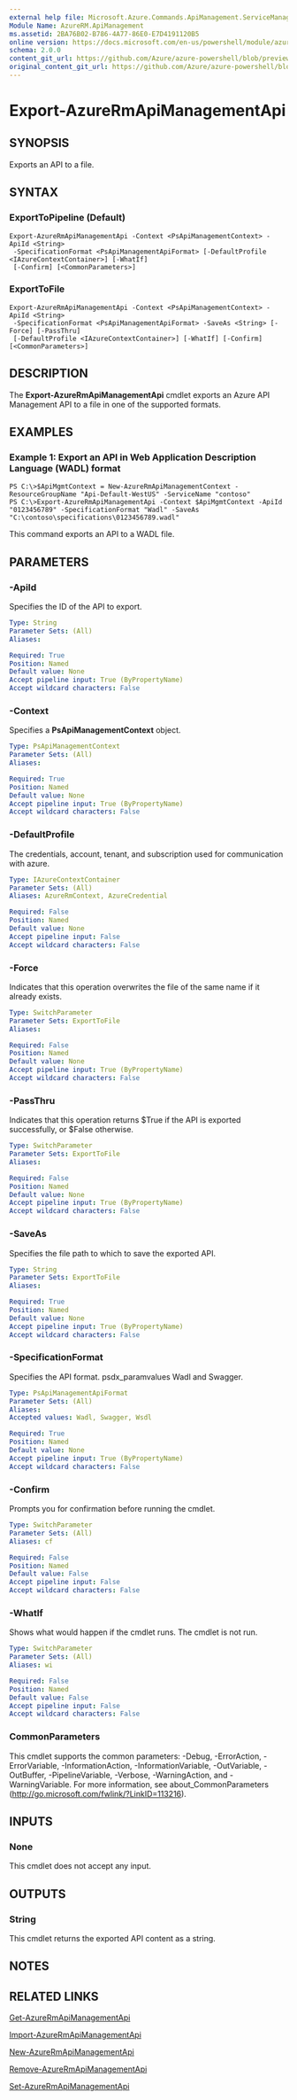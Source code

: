 ```yaml
---
external help file: Microsoft.Azure.Commands.ApiManagement.ServiceManagement.dll-Help.xml
Module Name: AzureRM.ApiManagement
ms.assetid: 2BA76B02-B786-4A77-86E0-E7D4191120B5
online version: https://docs.microsoft.com/en-us/powershell/module/azurerm.apimanagement/export-azurermapimanagementapi
schema: 2.0.0
content_git_url: https://github.com/Azure/azure-powershell/blob/preview/src/ResourceManager/ApiManagement/Commands.ApiManagement/help/Export-AzureRmApiManagementApi.md
original_content_git_url: https://github.com/Azure/azure-powershell/blob/preview/src/ResourceManager/ApiManagement/Commands.ApiManagement/help/Export-AzureRmApiManagementApi.md
---
```


# Export-AzureRmApiManagementApi

## SYNOPSIS
Exports an API to a file.

## SYNTAX

### ExportToPipeline (Default)
```
Export-AzureRmApiManagementApi -Context <PsApiManagementContext> -ApiId <String>
 -SpecificationFormat <PsApiManagementApiFormat> [-DefaultProfile <IAzureContextContainer>] [-WhatIf]
 [-Confirm] [<CommonParameters>]
```

### ExportToFile
```
Export-AzureRmApiManagementApi -Context <PsApiManagementContext> -ApiId <String>
 -SpecificationFormat <PsApiManagementApiFormat> -SaveAs <String> [-Force] [-PassThru]
 [-DefaultProfile <IAzureContextContainer>] [-WhatIf] [-Confirm] [<CommonParameters>]
```

## DESCRIPTION
The **Export-AzureRmApiManagementApi** cmdlet exports an Azure API Management API to a file in one of the supported formats.

## EXAMPLES

### Example 1: Export an API in Web Application Description Language (WADL) format
```
PS C:\>$ApiMgmtContext = New-AzureRmApiManagementContext -ResourceGroupName "Api-Default-WestUS" -ServiceName "contoso"
PS C:\>Export-AzureRmApiManagementApi -Context $ApiMgmtContext -ApiId "0123456789" -SpecificationFormat "Wadl" -SaveAs "C:\contoso\specifications\0123456789.wadl"
```

This command exports an API to a WADL file.

## PARAMETERS

### -ApiId
Specifies the ID of the API to export.

```yaml
Type: String
Parameter Sets: (All)
Aliases: 

Required: True
Position: Named
Default value: None
Accept pipeline input: True (ByPropertyName)
Accept wildcard characters: False
```

### -Context
Specifies a **PsApiManagementContext** object.

```yaml
Type: PsApiManagementContext
Parameter Sets: (All)
Aliases: 

Required: True
Position: Named
Default value: None
Accept pipeline input: True (ByPropertyName)
Accept wildcard characters: False
```

### -DefaultProfile
The credentials, account, tenant, and subscription used for communication with azure.
 
```yaml
Type: IAzureContextContainer
Parameter Sets: (All)
Aliases: AzureRmContext, AzureCredential

Required: False
Position: Named
Default value: None
Accept pipeline input: False
Accept wildcard characters: False
```

### -Force
Indicates that this operation overwrites the file of the same name if it already exists.

```yaml
Type: SwitchParameter
Parameter Sets: ExportToFile
Aliases: 

Required: False
Position: Named
Default value: None
Accept pipeline input: True (ByPropertyName)
Accept wildcard characters: False
```

### -PassThru
Indicates that this operation returns $True if the API is exported successfully, or $False otherwise.

```yaml
Type: SwitchParameter
Parameter Sets: ExportToFile
Aliases: 

Required: False
Position: Named
Default value: None
Accept pipeline input: True (ByPropertyName)
Accept wildcard characters: False
```

### -SaveAs
Specifies the file path to which to save the exported API.

```yaml
Type: String
Parameter Sets: ExportToFile
Aliases: 

Required: True
Position: Named
Default value: None
Accept pipeline input: True (ByPropertyName)
Accept wildcard characters: False
```

### -SpecificationFormat
Specifies the API format.
psdx_paramvalues Wadl and Swagger.

```yaml
Type: PsApiManagementApiFormat
Parameter Sets: (All)
Aliases: 
Accepted values: Wadl, Swagger, Wsdl

Required: True
Position: Named
Default value: None
Accept pipeline input: True (ByPropertyName)
Accept wildcard characters: False
```

### -Confirm
Prompts you for confirmation before running the cmdlet.

```yaml
Type: SwitchParameter
Parameter Sets: (All)
Aliases: cf

Required: False
Position: Named
Default value: False
Accept pipeline input: False
Accept wildcard characters: False
```

### -WhatIf
Shows what would happen if the cmdlet runs.
The cmdlet is not run.

```yaml
Type: SwitchParameter
Parameter Sets: (All)
Aliases: wi

Required: False
Position: Named
Default value: False
Accept pipeline input: False
Accept wildcard characters: False
```

### CommonParameters
This cmdlet supports the common parameters: -Debug, -ErrorAction, -ErrorVariable, -InformationAction, -InformationVariable, -OutVariable, -OutBuffer, -PipelineVariable, -Verbose, -WarningAction, and -WarningVariable. For more information, see about_CommonParameters (<http://go.microsoft.com/fwlink/?LinkID=113216>).

## INPUTS

### None
This cmdlet does not accept any input.

## OUTPUTS

### String
This cmdlet returns the exported API content as a string.

## NOTES

## RELATED LINKS

[Get-AzureRmApiManagementApi](./Get-AzureRmApiManagementApi.md)

[Import-AzureRmApiManagementApi](./Import-AzureRmApiManagementApi.md)

[New-AzureRmApiManagementApi](./New-AzureRmApiManagementApi.md)

[Remove-AzureRmApiManagementApi](./Remove-AzureRmApiManagementApi.md)

[Set-AzureRmApiManagementApi](./Set-AzureRmApiManagementApi.md)


